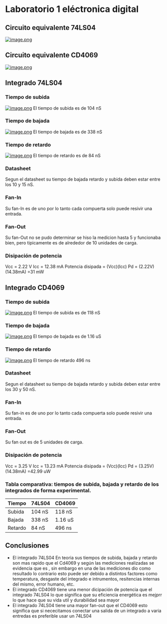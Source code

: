 # Laboratorio 1 eléctronica digital
## Circuito equivalente  74LS04
[![image.png](https://i.postimg.cc/bwJczFLM/image.png)](https://postimg.cc/svt0mmk9)
## Circuito equivalente  CD4069
[![image.png](https://i.postimg.cc/Vsr8tT8c/image.png)](https://postimg.cc/rzk3Xfsh)
## Integrado 74LS04
### Tiempo de subida
[![image.png](https://i.postimg.cc/XqPb4C6q/image.png)](https://postimg.cc/JHjgQtnC)
El tiempo de subida es de 104 nS
### Tiempo de bajada
[![image.png](https://i.postimg.cc/G2D1jpWs/image.png)](https://postimg.cc/njn5FncH)
El tiempo de bajada es de 338 nS
### Tiempo de retardo
[![image.png](https://i.postimg.cc/SRfmL5WF/image.png)](https://postimg.cc/N2LhBdJp)
El tiempo de retardo es de 84 nS
### Datasheet
Segun el datasheet su tiempo de bajada retardo y subida deben estar entre los 10 y 15 nS.
### Fan-In
Su fan-In es de uno por lo tanto cada compuerta solo puede resivir una entrada.
### Fan-Out
Su fan-Out no se pudo determinar se hiso la medicion  hasta 5 y funcionaba bien, pero tipicamente es de alrededor de 10 unidades de carga.
### Disipación de potencia 
Vcc = 2.22 V
Icc = 12.38 mA
Potencia disipada = (Vcc)(Icc)
Pd = (2.22V)(14.38mA) =31 mW
## Integrado CD4069
### Tiempo de subida
[![image.png](https://i.postimg.cc/KvshbghB/image.png)](https://postimg.cc/gnRTqjJ2)
El tiempo de subida es de 118 nS
### Tiempo de bajada
[![image.png](https://i.postimg.cc/htbwjJH2/image.png)](https://postimg.cc/Yv08DS2F)
El tiempo de bajada es de 1.16 uS
### Tiempo de retardo
[![image.png](https://i.postimg.cc/J48SWcFs/image.png)](https://postimg.cc/0rtVYmPv)
El tiempo de retardo 496 ns
### Datasheet
Segun el datasheet su tiempo de bajada retardo y subida deben estar entre los 30 y 50 nS.
### Fan-In
Su fan-in es de uno por lo tanto cada compuerta solo puede resivir una entrada.
### Fan-Out
Su fan out es de 5 unidades de carga.
### Disipación de potencia 
Vcc = 3.25 V
Icc = 13.23 mA
Potencia disipada = (Vcc)(Icc)
Pd = (3.25V)(14.38mA) =42.99 uW
###  Tabla comparativa: tiempos de subida, bajada y retardo de los integrados de forma experimental.
|Tiempo|74LS04| CD4069 |
| ------------ | ------------ | ------------ |
| Subida |  104 nS |  118 nS |
| Bajada  | 338 nS  |  1.16 uS |
|  Retardo |  84 nS | 496 ns  |
## Conclusiones
- El integrado 74LS04 En teoria sus tiempos de subida, bajada y retardo son mas rapido que el Cd4069 y según las mediciones realizadas se evidencia que es , sin embargo en una de las mediciones dio como resultado lo contrario esto puede ser debido a distintos factores como temperatura, desgaste del integrado e intrumentos, resitencias internas del mismo, error humano, etc.
- El integrado CD4069 tiene una menor dicipación de potencia que el integrado 74LS04 lo que significa que su eficiencia energética es mejprr lo que hace que su vida util y durabilidad sea mayor
- El integrado 74LS04 tiene una mayor fan-out que el CD4069 esto significa que si nececitamos conectar una salida de un integrado a varia entredas es preferible usar un 74LS04 




